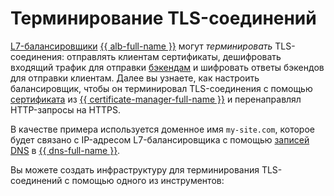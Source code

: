 # Терминирование TLS-соединений


[L7-балансировщики](../../application-load-balancer/concepts/application-load-balancer.md) [{{ alb-full-name }}](../../application-load-balancer/) могут _терминировать_ TLS-соединения: отправлять клиентам сертификаты, дешифровать входящий трафик для отправки [бэкендам](../../application-load-balancer/concepts/backend-group.md) и шифровать ответы бэкендов для отправки клиентам. Далее вы узнаете, как настроить балансировщик, чтобы он терминировал TLS-соединения с помощью [сертификата](../../certificate-manager/concepts/index.md) из [{{ certificate-manager-full-name }}](../../certificate-manager/) и перенаправлял HTTP-запросы на HTTPS.

В качестве примера используется доменное имя `my-site.com`, которое будет связано с IP-адресом L7-балансировщика с помощью [записей DNS](../../dns/concepts/resource-record.md) в [{{ dns-full-name }}](../../dns/).

Вы можете создать инфраструктуру для терминирования TLS-соединений с помощью одного из инструментов: